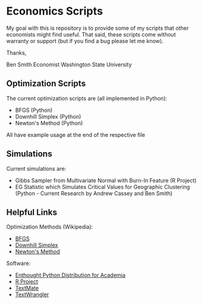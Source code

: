 # Economics Scripts #

My goal with this is repository is to provide some of my scripts that other economists might find useful.  That said, these scripts come without warranty or support (but if you find a bug please let me know).  

Thanks, 

Ben Smith
Economist 
Washington State University  

## Optimization Scripts ##

The current optimization scripts are (all implemented in Python):

* BFGS (Python)
* Downhill Simplex (Python) 
* Newton's Method (Python)

All have example usage at the end of the respective file

## Simulations ##

Current simulations are:

* Gibbs Sampler from Multivariate Normal with Burn-In Feature (R Project)
* EG Statistic which Simulates Critical Values for Geographic Clustering (Python - Current Research by Andrew Cassey and Ben Smith)

## Helpful Links ##

Optimization Methods (Wikipedia):

* [BFGS](http://en.wikipedia.org/wiki/BFGS_method)
* [Downhill Simplex](http://en.wikipedia.org/wiki/Nelder%E2%80%93Mead_method)
* [Newton's Method](http://en.wikipedia.org/wiki/Newton's_method)

Software:

* [Enthought Python Distribution for Academia](http://enthought.com/products/edudownload.php)
* [R Project](http://www.r-project.org/)
* [TextMate](http://macromates.com/)
* [TextWrangler](http://itunes.apple.com/us/app/textwrangler/id404010395?mt=12)
